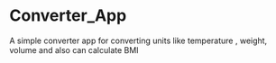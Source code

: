 # Converter_App
A simple converter app for converting units like temperature , weight, volume and also can calculate BMI
